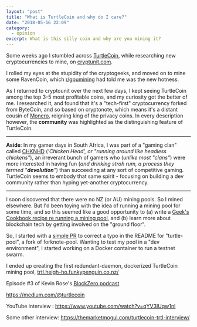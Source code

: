 ```yaml
---
layout: "post"
title: "What is TurtleCoin and why do I care?"
date: "2018-05-16 22:09"
category:
  - opinion
excerpt: What is this silly coin and why are you mining it?
---
```

Some weeks ago I stumbled across [TurtleCoin](https://turtlecoin.lol), while researching new cryptocurrencies to mine, on [cryptunit.com](https://cryptunit.com).

I rolled my eyes at the stupidity of the cryptogeeks, and moved on to mine some RavenCoin, which [r/gpumining](https://www.reddit.com/r/gpumining/) had told me was the new hotness.

As I returned to cryptounit over the next few days, I kept seeing TurtleCoin among the top 3-5 most profitable coins, and my curiosity got the better of me. I researched it, and found that it's a "tech-first" cryptocurrency forked from ByteCoin, and so based on cryptonote, which means it's a distant cousin of [Monero](https://getmonero.org/), reigning king of the privacy coins. In every description however, the **community** was highlighted as the distinguishing feature of TurtleCoin.

--------
**Aside**: In my gamer days in South Africa, I was part of a "gaming clan" called [CHKNHD](https://www.urbandictionary.com/define.php?term=chknhd) (_'Chicken Head', or "running around like headless chickens"_), an irreverant bunch of gamers who (_unlike most "clans"_) were more interested in having fun (_and drinking stroh rum, a process they termed "**devolution**"_) than succeeding at any sort of competitive gaming. TurtleCoin seems to embody that same spirit - focusing on building a dev community rather than hyping yet-another cryptocurrency.

--------

I soon discovered that there were no NZ (or AU) mining pools. So I mined elsewhere. But I'd been toying with the idea of running a mining pool for some time, and so this seemed like a good opportunity to (a) write a [Geek's Cookbook recipe re running a mining pool](https://geek-cookbook.funkypenguin.co.nz/recipies/turtle-pool/), and (b) learn more about blockchain tech by getting involved on the "ground floor".

So, I started with a [simple PR](https://github.com/turtlecoin/turtle-pool/pull/11) to correct a typo in the README for "turtle-pool", a fork of forknote-pool. Wanting to test my pool in a "dev environment", I started working on a Docker container to run a testnet swarm.

I ended up creating the first redundant-daemon, dockerized TurtleCoin mining pool, [trtl.heigh-ho.funkypenguin.co.nz/](https://trtl.heigh-ho.funkypenguin.co.nz/)




Episode #3 of Kevin Rose's [BlockZero podcast](https://itunes.apple.com/us/podcast/id1338620184)

https://medium.com/@turtlecoin

YouTube interview : https://www.youtube.com/watch?v=qYV3IUqw1nI

Some other interview:
 https://themarketmogul.com/turtlecoin-trtl-interview/
